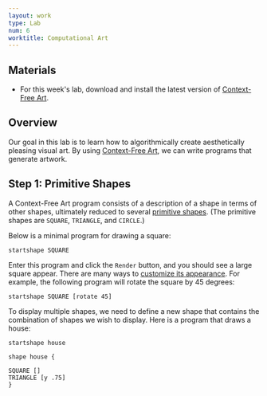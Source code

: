 ```yaml
---
layout: work
type: Lab
num: 6
worktitle: Computational Art
---
```


## Materials

* For this week's lab, download and install the latest version of [Context-Free Art](https://www.contextfreeart.org/).

## Overview

Our goal in this lab is to learn how to algorithmically create aesthetically pleasing visual art. By using 
[Context-Free Art](https://www.contextfreeart.org/), we can write programs that generate artwork.

## Step 1: Primitive Shapes

A Context-Free Art program consists of a description of a shape in terms of other shapes, ultimately reduced 
to several [primitive shapes](https://github.com/MtnViewJohn/context-free/wiki/Primitive-Shapes). 
(The primitive shapes are `SQUARE`, `TRIANGLE`, and `CIRCLE`.)

Below is a minimal program for drawing a square:

```
startshape SQUARE
```

Enter this program and click the `Render` button, and you should see a large square appear. There are many ways 
to [customize its appearance](https://github.com/MtnViewJohn/context-free/wiki/Shape-Adjustments). For example, the 
following program will rotate the square by 45 degrees:

```
startshape SQUARE [rotate 45]
```

To display multiple shapes, we need to define a new shape that contains the combination of shapes we wish to display.
Here is a program that draws a house:

```
startshape house

shape house {

SQUARE []
TRIANGLE [y .75]
}
```